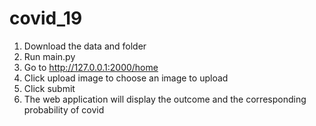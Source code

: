 # covid_19

1. Download the data and folder 
2. Run main.py
3. Go to http://127.0.0.1:2000/home 
4. Click upload image to choose an image to upload
5. Click submit
6. The web application will display the outcome and the corresponding probability of covid
